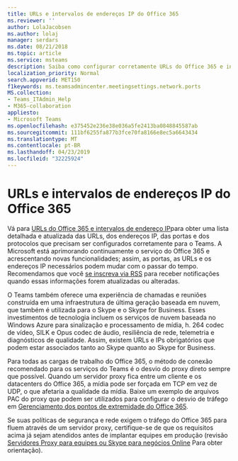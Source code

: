 ```yaml
---
title: URLs e intervalos de endereços IP do Office 365
ms.reviewer: ''
author: LolaJacobsen
ms.author: lolaj
manager: serdars
ms.date: 08/21/2018
ms.topic: article
ms.service: msteams
description: Saiba como configurar corretamente URLs do Office 365 e intervalos de endereços IP, desviar o proxy direto quando estiver disponível para conexões com o serviço Microsoft Teams e as exigências das políticas de rede e segurança.
localization_priority: Normal
search.appverid: MET150
f1keywords: ms.teamsadmincenter.meetingsettings.network.ports
MS.collection:
- Teams_ITAdmin_Help
- M365-collaboration
appliesto:
- Microsoft Teams
ms.openlocfilehash: e375452e236e38e036a5fe2413ba0848845587ab
ms.sourcegitcommit: 111bf6255fa877b3fce70fa8166e8ec5a6643434
ms.translationtype: MT
ms.contentlocale: pt-BR
ms.lasthandoff: 04/23/2019
ms.locfileid: "32225924"
---
```

<a name="office-365-urls-and-ip-address-ranges"></a>URLs e intervalos de endereços IP do Office 365
=====================================

Vá para [ URLs do Office 365 e intervalos de endereço IP](https://docs.microsoft.com/office365/enterprise/urls-and-ip-address-ranges#skype-for-business-online-and-microsoft-teams)para obter uma lista detalhada e atualizada das URLs, dos endereços IP, das portas e dos protocolos que precisam ser configurados corretamente para o Teams. A Microsoft está aprimorando continuamente o serviço do Office 365 e acrescentando novas funcionalidades; assim, as portas, as URLs e os endereços IP necessários podem mudar com o passar do tempo. Recomendamos que você [se inscreva via RSS](https://go.microsoft.com/fwlink/p/?linkid=236301) para receber notificações quando essas informações forem atualizadas ou alteradas.

O Teams também oferece uma experiência de chamadas e reuniões construída em uma infraestrutura de última geração baseada em nuvem, que também é utilizada para o Skype e o Skype for Business. Esses investimentos de tecnologia incluem os serviços de nuvem baseada no Windows Azure para sinalização e processamento de mídia, h. 264 codec de vídeo, SILK e Opus codec de áudio, resiliência de rede, telemetria e diagnósticos de qualidade. Assim, existem URLs e IPs obrigatórios que podem estar associados tanto ao Skype quanto ao Skype for Business.

Para todas as cargas de trabalho do Office 365, o método de conexão recomendado para os serviços do Teams é o desvio do proxy direto sempre que possível. Quando um servidor proxy fica entre um cliente e os datacenters do Office 365, a mídia pode ser forçada em TCP em vez de UDP, o que afetaria a qualidade da mídia. Baixe um exemplo de arquivos PAC do proxy que podem ser utilizados para configurar o desvio de tráfego em [Gerenciamento dos pontos de extremidade do Office 365](https://support.office.com/article/99cab9d4-ef59-4207-9f2b-3728eb46bf9a).

Se suas políticas de segurança e rede exigem o tráfego do Office 365 para fluem através de um servidor proxy, certifique-se de que os requisitos acima já sejam atendidos antes de implantar equipes em produção (revisão [Servidores Proxy para equipes ou Skype para negócios Online](proxy-servers-for-skype-for-business-online.md) Para obter orientação).
